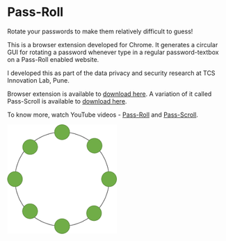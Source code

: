 # Pass-Roll
Rotate your passwords to make them relatively difficult to guess!

This is a browser extension developed for Chrome. It generates a circular GUI for rotating a password whenever type in a regular password-textbox on a Pass-Roll enabled website.

I developed this as part of the data privacy and security research at TCS Innovation Lab, Pune.

Browser extension is available to <a href="https://chrome.google.com/webstore/detail/pass-roll/finieofpmfjhijooekckemcmnlinkkbj?utm_source=chrome-ntp-icon" target="_blank">download here</a>.
A variation of it called Pass-Scroll is available to <a href="https://chrome.google.com/webstore/detail/pass-scroll/ffjkcnhkmdgkabcdabiacjfppgfncmjb?utm_source=chrome-ntp-icon" target="_blank">download here</a>.

To know more, watch YouTube videos - <a href="https://youtu.be/Q2x5INNqMFE">Pass-Roll</a> and <a href="https://youtu.be/jLu2fEt3qFA">Pass-Scroll</a>.

<img src="src/v1.3.0/img/passo.png" width="50%"></img>
